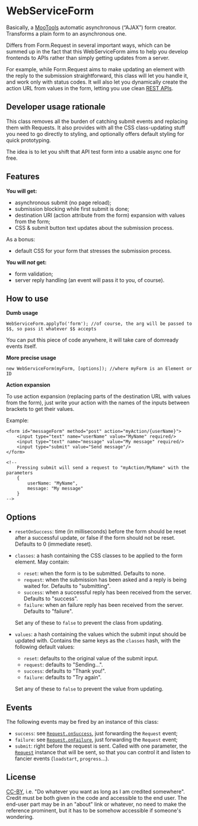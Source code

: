 WebServiceForm
==============

Basically, a [MooTools](http://mootools.net) automatic asynchronous (“AJAX”) form creator. Transforms a plain form to an asynchronous one.

Differs from Form.Request in several important ways, which can be summed up in the fact that this WebServiceForm aims to help you develop frontends to APIs rather than simply getting updates from a server.

For example, while Form.Request aims to make updating an element with the reply to the submission straightforward, this class will let you handle it, and work only with status codes. It will also let you dynamically create the action URL from values in the form, letting you use clean [REST APIs](http://en.wikipedia.org/wiki/Representational_State_Transfer#RESTful_web_services).

Developer usage rationale
-------------------------

This class removes all the burden of catching submit events and replacing them with Requests. It also provides with all the CSS class-updating stuff you need to go directly to styling, and optionally offers default styling for quick prototyping.

The idea is to let you shift that API test form into a usable async one for free.

Features
--------

**You will get:**

* asynchronous submit (no page reload);
* submission blocking while first submit is done;
* destination URI (action attribute from the form) expansion with values from the form;
* CSS & submit button text updates about the submission process.

As a bonus:

* default CSS for your form that stresses the submission process.

**You will _not_ get:**

* form validation;
* server reply handling (an event will pass it to you, of course).

How to use
----------

**Dumb usage**

	WebServiceForm.applyTo('form'); //of course, the arg will be passed to $$, so pass it whatever $$ accepts
    
You can put this piece of code anywhere, it will take care of domready events itself.

**More precise usage**

	new WebServiceForm(myForm, [options]); //where myForm is an Element or ID
	
**Action expansion**

To use action expansion (replacing parts of the destination URL with values from the form), just write your action with the names of the inputs between brackets to get their values.

Example:

	<form id="messageForm" method="post" action="myAction/{userName}">
		<input type="text" name="userName" value="MyName" required/>
		<input type="text" name="message" value="My message" required/>
		<input type="submit" value="Send message"/>
	</form>
	
	<!--
		Pressing submit will send a request to "myAction/MyName" with the parameters
		{
			userName: "MyName",
			message: "My message"
		}
	-->

Options
-------

* `resetOnSuccess`: time (in milliseconds) before the form should be reset after a successful update, or false if the form should not be reset. Defaults to 0 (immediate reset).
* `classes`: a hash containing the CSS classes to be applied to the form element. May contain:
	- `reset`:	when the form is to be submitted. Defaults to none.
	- `request`:	when the submission has been asked and a reply is being waited for. Defaults to "submitting".
	- `success`:	when a successful reply has been received from the server. Defaults to "success".
	- `failure`:	when an failure reply has been received from the server. Defaults to "failure".
	
	Set any of these to `false` to prevent the class from updating.
	
* `values`: a hash containing the values which the submit input should be updated with. Contains the same keys as the `classes` hash, with the following default values:
	- `reset`:	defaults to the original value of the submit input.
	- `request`:	defaults to "Sending…".
	- `success`:	defaults to "Thank you!".
	- `failure`:	defaults to "Try again".
	
	Set any of these to `false` to prevent the value from updating.

Events
------

The following events may be fired by an instance of this class:

* `success`: see [`Request.onSuccess`](http://mootools.net/docs/core/Request/Request), just forwarding the `Request` event;
* `failure`: see [`Request.onFailure`](http://mootools.net/docs/core/Request/Request), just forwarding the `Request` event;
* `submit`: right before the request is sent. Called with one parameter, the [`Request`](http://mootools.net/docs/core/Request/Request) instance that will be sent, so that you can control it and listen to fancier events (`loadstart`, `progress`…).

License
-------

[CC-BY](http://creativecommons.org/licenses/by/3.0/), i.e. "Do whatever you want as long as I am credited somewhere". Credit must be both given in the code and accessible to the end user. The end-user part may be in an "about" link or whatever, no need to make the reference prominent, but it has to be somehow accessible if someone's wondering.